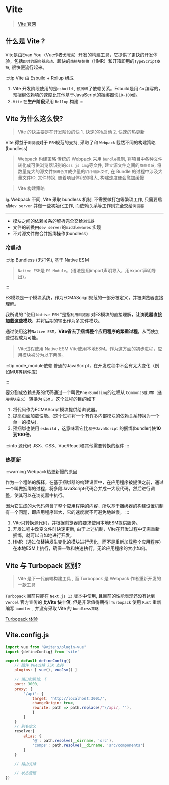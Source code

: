# Vite

> [Vite 官网](https://vitejs.dev/)

## 什么是 Vite ?

Vite是由Evan You（Vue作者`尤雨溪`）开发的构建工具，它提供了更快的开发体验，包括`即时的服务器启动`、超快的`热模块替换`（HMR）和开箱即用的`TypeScript支持`, 很快便流行起来。

:::tip Vite 由 Esbuild + Rollup 组成

1. Vite 开发阶段使用的是`esbuild` ,  `预捆绑`了依赖关系。Esbuild是用 `Go` 编写的，预捆绑依赖项的速度比其他基于JavaScript的捆绑器快`10-100倍`。
2. `Vite` 在**生产阶段**采用 `Rollup` 构建
:::

## Vite 为什么这么快?
> Vite 的快主要是在开发阶段的快  1. 快速的冷启动  2. 快速的热更新



Vite 得益于`浏览器`对于 `ESM`规范的支持, 采取了和 `Webpack` 截然不同的构建策略(bundless) 

> Webpack 构建策略
传统的 Webpack 采用 `bundle`机制, 将项目中各种文件转化成可供浏览器识别的`css js img`等文件, 建立源文件之间的`依赖关系`, 将数量庞大的源文件`捆绑合并`成少量的`几个输出文件`, 在 Bundle 的过程中涉及大量文件IO, 文件转换, 随着项目体积的增大, 构建速度便会愈加缓慢

> Vite 构建策略

与 Webpack 不同, Vite 采取 bundless 机制, 不需要做打包等繁琐工作, 只需要启动`dev server` 并做一些初始化工作, 而依赖关系等工作则完全交给`浏览器` 

---
- 模块之间的依赖关系的解析完全交给`浏览器`
- 文件的转换由`dev server`的`middlewares` 实现
- 不对源文件做合并捆绑操作(bundless)

### 冷启动

:::tip Bundless (无打包), 基于 Native ESM
> `Native ESM`是 `ES Module`。(语法是用import声明导入，用export声明导出）。

:::

ES模块是一个模块系统，作为ECMAScript规范的一部分被定义，并被浏览器直接理解。

我所说的 "使用 `Native ESM` "是指`利用浏览器` 对ES模块的直接理解，**让浏览器直接加载这些模块**，并将后期的输出作为多文件模块。

通过使用这种`Native ESM`，**Vite省去了捆绑整个应用程序的繁重过程**，从而使加速过程成为可能。


> Vite进程使用 Native ESM
Vite使用本地ESM。作为这方面的初步进程，应用模块被分为以下两类。

:::tip node_module依赖
普通的JavaScript，在开发过程中不会有太大变化（例如MUI等组件库）

:::

要分割成依赖关系的代码通过一个叫做`Pre-Bundling`的过程从 `CommonJS或UMD（通用模块定义）` 转换为 `ESM` 。这个过程的目的如下

1. 将代码作为ECMAScript模块提供给浏览器。
1. 提高页面加载性能。(这个过程将一个有许多内部模块的依赖关系转换为一个单一的模块).
1. 预捆绑也使用 `esbuild` ，这意味着它比`基于JavaScript` 的捆绑(bundler)快**10到100倍**。

:::info 源代码
JSX、CSS、Vue/React和其他需要转换的组件
:::


### 热更新
:::warning Webpack热更新慢的原因

作为一个粗略的解释，在基于捆绑器的构建设置中，在应用程序被提供之前，通过一个叫做捆绑的过程，将多段JavaScript代码合并成一大段代码，然后进行调整，使其可以在浏览器中执行。

因为它生成的大代码包含了整个应用程序的内容，所以基于捆绑器的构建设置机制有一个问题，即应用程序越大，它的速度就不可避免地越慢。
:::
1. Vite只转换源代码，并根据浏览器的要求使用本地ESM提供服务。
1. 开发过程中改变文件时快速更新, 由于上述机制，Vite在开发过程中无需重新捆绑，就可以自如地进行开发。
1. HMR（通过仅替换发生变化的模块进行优化，而不是重新加载整个应用程序）在本地ESM上执行，确保一致和快速执行，无论应用程序的大小如何。

## Vite 与 Turbopack  区别?
> Vite 是下一代前端构建工具 , 而 Turbopack 是 Webpack 作者重新开发的一款工具

`Turbopack` 目前只能在 `Next.js 13` 版本中使用, 且目前的性能表现还没有达到 `Vercel` 官方宣传的  **比Vite 快十倍**, 但是非常值得期待! `Turbopack` 使用 `Rust` 重新编写 `bundler` , 并没有采取 Vite 的 `bundless策略`

[Turbopack 体验](https://nextjs.org/docs/advanced-features/turbopack)

## Vite.config.js

```js
import vue from '@vitejs/plugin-vue'
import {defineConfig} from 'vite'

export default defineConfig({
    // 插件 Vue支持 JSX 支持
    plugins: [ vue(), vueJsx() ]
    
    // 端口和跨域: {
    port: 3000,
    proxy: {
        '/api': {
            target: 'http://localhost:3001/',
            changeOrigin: true,
            rewrite: path => path.replace(/^\/api/, ''),
            }
        }
    }
    // 别名定义
    resolve:{
        alias: {
            '@': path.resolve(__dirname, 'src'),
            'comps': path.resolve(__dirname, 'src/components')
        }
    }
    
    // 路由支持

    // 状态管理
})
```